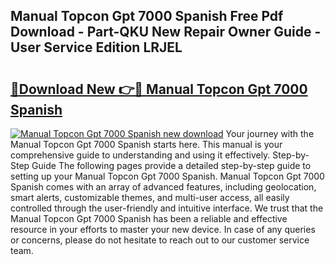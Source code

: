 ## Manual Topcon Gpt 7000 Spanish Free Pdf Download - Part-QKU New Repair Owner Guide - User Service Edition LRJEL

# <h2><a href="http://bc64936.oget.top/?id=Manual+Topcon+Gpt+7000+Spanish">🔗Download New 👉🔴 Manual Topcon Gpt 7000 Spanish</a></h2>

[![Manual Topcon Gpt 7000 Spanish new download](https://i.imgur.com/5g1atiW.png)](http://bc64936.oget.top/?id=Manual+Topcon+Gpt+7000+Spanish)
Your journey with the Manual Topcon Gpt 7000 Spanish starts here. This manual is your comprehensive guide to understanding and using it effectively. Step-by-Step Guide The following pages provide a detailed step-by-step guide to setting up your Manual Topcon Gpt 7000 Spanish. Manual Topcon Gpt 7000 Spanish comes with an array of advanced features, including geolocation, smart alerts, customizable themes, and multi-user access, all easily controlled through the user-friendly and intuitive interface. We trust that the Manual Topcon Gpt 7000 Spanish has been a reliable and effective resource in your efforts to master your new device. In case of any queries or concerns, please do not hesitate to reach out to our customer service team.
